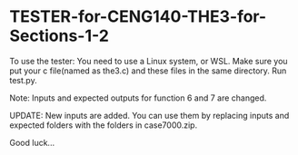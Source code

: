 # TESTER-for-CENG140-THE3-for-Sections-1-2

To use the tester: You need to use a Linux system, or WSL. Make sure you put your c file(named as the3.c) and these files in the same directory. Run test.py.

Note: Inputs and expected outputs for function 6 and 7 are changed.

UPDATE: New inputs are added. You can use them by replacing inputs and expected folders with the folders in case7000.zip.

Good luck...
